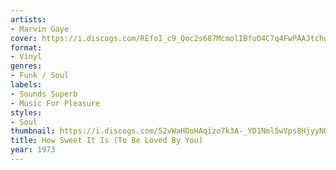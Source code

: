 ```yaml
---
artists:
- Marvin Gaye
cover: https://i.discogs.com/REfoI_c9_Qoc2s687McmolIBfuO4C7q4FwPAAJtchwY/rs:fit/g:sm/q:90/h:336/w:338/czM6Ly9kaXNjb2dz/LWRhdGFiYXNlLWlt/YWdlcy9SLTEyNjM5/MzQtMTM3MTMyMTky/MC03NTE4LmpwZWc.jpeg
format:
- Vinyl
genres:
- Funk / Soul
labels:
- Sounds Superb
- Music For Pleasure
styles:
- Soul
thumbnail: https://i.discogs.com/52vWaHDoHAqizo7k3A-_YD1Nml5wVps8HjyyNQwEHv4/rs:fit/g:sm/q:40/h:150/w:150/czM6Ly9kaXNjb2dz/LWRhdGFiYXNlLWlt/YWdlcy9SLTEyNjM5/MzQtMTM3MTMyMTky/MC03NTE4LmpwZWc.jpeg
title: How Sweet It Is (To Be Loved By You)
year: 1973
---
```

